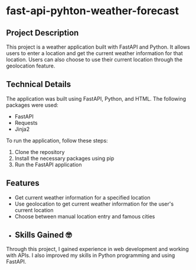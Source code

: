 # fast-api-pyhton-weather-forecast

## Project Description 

This project is a weather application built with FastAPI and Python. It allows users to enter a location and get the current weather information for that location. Users can also choose to use their current location through the geolocation feature.

## Technical Details 

The application was built using FastAPI, Python, and HTML. The following packages were used:

- FastAPI
- Requests
- Jinja2

To run the application, follow these steps:

1. Clone the repository
2. Install the necessary packages using pip
3. Run the FastAPI application

## Features 

- Get current weather information for a specified location
- Use geolocation to get current weather information for the user's current location
- Choose between manual location entry and famous cities
- ## Skills Gained 🤓

Through this project, I gained experience in web development and working with APIs. I also improved my skills in Python programming and using FastAPI.
